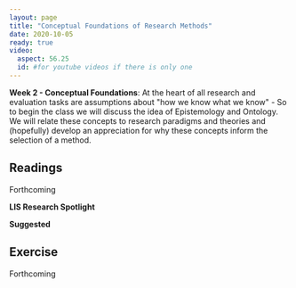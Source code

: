 ```yaml
---
layout: page
title: "Conceptual Foundations of Research Methods"
date: 2020-10-05
ready: true
video:
  aspect: 56.25
  id: #for youtube videos if there is only one
---
```



**Week 2 - Conceptual Foundations**: At the heart of all research and evaluation tasks are assumptions about "how we know what we know" - So to begin the class we will discuss the idea of Epistemology and Ontology. We will relate these concepts to research paradigms and theories and (hopefully) develop an appreciation for why these concepts inform the selection of a method.


## Readings
Forthcoming

**LIS Research Spotlight**

**Suggested**


## Exercise
Forthcoming
